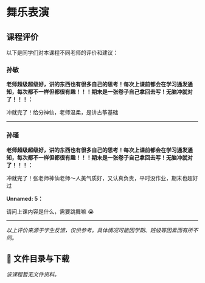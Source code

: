 # 舞乐表演

## 课程评价

以下是同学们对本课程不同老师的评价和建议：

### 孙敏

**老师超级超级好，讲的东西也有很多自己的思考！每次上课前都会在学习通发通知，每次都不一样但都很有趣！！！期末是一张卷子自己拿回去写！无脑冲就对了！！！：**

冲就完了！给分神仙，老师温柔，是讲古筝基础

---

### 孙瑾

**老师超级超级好，讲的东西也有很多自己的思考！每次上课前都会在学习通发通知，每次都不一样但都很有趣！！！期末是一张卷子自己拿回去写！无脑冲就对了！！！：**

冲就完了！张老师神仙老师～人美气质好，又认真负责，平时没作业，期末也超好过

**Unnamed: 5：**

请问上课内容是什么，需要跳舞嘛 😭

---

*以上评价来源于学生反馈，仅供参考。具体情况可能因学期、班级等因素而有所不同。*
## 📄 文件目录与下载

_该课程暂无文件资料。_
